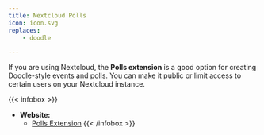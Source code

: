 ```yaml
---
title: Nextcloud Polls
icon: icon.svg
replaces:
    - doodle

---
```


If you are using Nextcloud, the **Polls extension** is a good option for creating Doodle-style events and polls.
You can make it public or limit access to certain users on your Nextcloud instance.

{{< infobox >}}
- **Website:**
    - [Polls Extension](https://apps.nextcloud.com/apps/polls)
{{< /infobox >}}